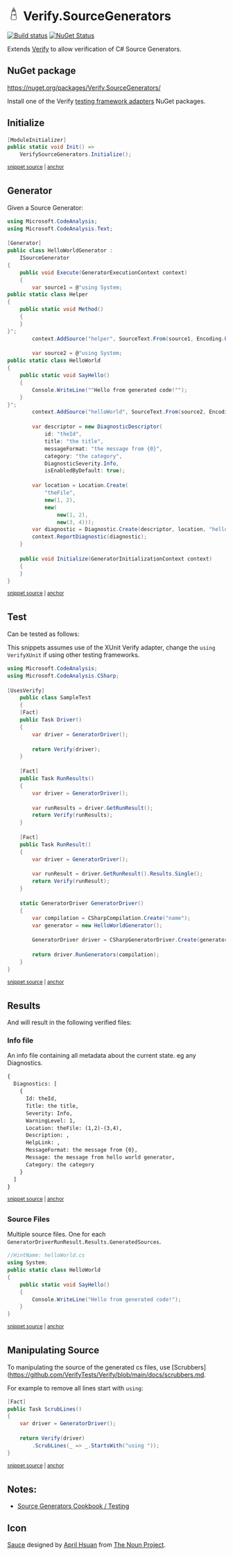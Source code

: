 # <img src="/src/icon.png" height="30px"> Verify.SourceGenerators

[![Build status](https://ci.appveyor.com/api/projects/status/2ip7do6jk0gevt0v?svg=true)](https://ci.appveyor.com/project/SimonCropp/Verify-SourceGenerators)
[![NuGet Status](https://img.shields.io/nuget/v/Verify.SourceGenerators.svg)](https://www.nuget.org/packages/Verify.SourceGenerators/)

Extends [Verify](https://github.com/VerifyTests/Verify) to allow verification of C# Source Generators.


## NuGet package

https://nuget.org/packages/Verify.SourceGenerators/

Install one of the Verify [testing framework adapters](https://github.com/verifytests/verify#nuget-packages) NuGet packages.


## Initialize

<!-- snippet: enable -->
<a id='snippet-enable'></a>
```cs
[ModuleInitializer]
public static void Init() =>
    VerifySourceGenerators.Initialize();
```
<sup><a href='/src/Tests/ModuleInitializer.cs#L3-L9' title='Snippet source file'>snippet source</a> | <a href='#snippet-enable' title='Start of snippet'>anchor</a></sup>
<!-- endSnippet -->


## Generator

Given a Source Generator:

<!-- snippet: HelloWorldGenerator.cs -->
<a id='snippet-HelloWorldGenerator.cs'></a>
```cs
using Microsoft.CodeAnalysis;
using Microsoft.CodeAnalysis.Text;

[Generator]
public class HelloWorldGenerator :
    ISourceGenerator
{
    public void Execute(GeneratorExecutionContext context)
    {
        var source1 = @"using System;
public static class Helper
{
    public static void Method()
    {
    }
}";
        context.AddSource("helper", SourceText.From(source1, Encoding.UTF8));

        var source2 = @"using System;
public static class HelloWorld
{
    public static void SayHello()
    {
        Console.WriteLine(""Hello from generated code!"");
    }
}";
        context.AddSource("helloWorld", SourceText.From(source2, Encoding.UTF8));

        var descriptor = new DiagnosticDescriptor(
            id: "theId",
            title: "the title",
            messageFormat: "the message from {0}",
            category: "the category",
            DiagnosticSeverity.Info,
            isEnabledByDefault: true);

        var location = Location.Create(
            "theFile",
            new(1, 2),
            new(
                new(1, 2),
                new(3, 4)));
        var diagnostic = Diagnostic.Create(descriptor, location, "hello world generator");
        context.ReportDiagnostic(diagnostic);
    }

    public void Initialize(GeneratorInitializationContext context)
    {
    }
}
```
<sup><a href='/src/SampleGenerator/HelloWorldGenerator.cs#L1-L50' title='Snippet source file'>snippet source</a> | <a href='#snippet-HelloWorldGenerator.cs' title='Start of snippet'>anchor</a></sup>
<!-- endSnippet -->


## Test

Can be tested as follows:

This snippets assumes use of the XUnit Verify adapter, change the `using VerifyXUnit` if using other testing frameworks.

<!-- snippet: SampleTest.cs -->
<a id='snippet-SampleTest.cs'></a>
```cs
using Microsoft.CodeAnalysis;
using Microsoft.CodeAnalysis.CSharp;

[UsesVerify]
    public class SampleTest
    {
    [Fact]
    public Task Driver()
    {
        var driver = GeneratorDriver();

        return Verify(driver);
    }

    [Fact]
    public Task RunResults()
    {
        var driver = GeneratorDriver();

        var runResults = driver.GetRunResult();
        return Verify(runResults);
    }

    [Fact]
    public Task RunResult()
    {
        var driver = GeneratorDriver();

        var runResult = driver.GetRunResult().Results.Single();
        return Verify(runResult);
    }

    static GeneratorDriver GeneratorDriver()
    {
        var compilation = CSharpCompilation.Create("name");
        var generator = new HelloWorldGenerator();

        GeneratorDriver driver = CSharpGeneratorDriver.Create(generator);

        return driver.RunGenerators(compilation);
    }
}
```
<sup><a href='/src/Tests/SampleTest.cs#L1-L42' title='Snippet source file'>snippet source</a> | <a href='#snippet-SampleTest.cs' title='Start of snippet'>anchor</a></sup>
<!-- endSnippet -->


## Results

And will result in the following verified files:


### Info file

An info file containing all metadata about the current state. eg any Diagnostics.

<!-- snippet: SampleTest.Driver.verified.txt -->
<a id='snippet-SampleTest.Driver.verified.txt'></a>
```txt
{
  Diagnostics: [
    {
      Id: theId,
      Title: the title,
      Severity: Info,
      WarningLevel: 1,
      Location: theFile: (1,2)-(3,4),
      Description: ,
      HelpLink: ,
      MessageFormat: the message from {0},
      Message: the message from hello world generator,
      Category: the category
    }
  ]
}
```
<sup><a href='/src/Tests/SampleTest.Driver.verified.txt#L1-L16' title='Snippet source file'>snippet source</a> | <a href='#snippet-SampleTest.Driver.verified.txt' title='Start of snippet'>anchor</a></sup>
<!-- endSnippet -->


### Source Files

Multiple source files. One for each `GeneratorDriverRunResult.Results.GeneratedSources`.

<!-- snippet: SampleTest.Driver#helloWorld.verified.cs -->
<a id='snippet-SampleTest.Driver#helloWorld.verified.cs'></a>
```cs
//HintName: helloWorld.cs
using System;
public static class HelloWorld
{
    public static void SayHello()
    {
        Console.WriteLine("Hello from generated code!");
    }
}
```
<sup><a href='/src/Tests/SampleTest.Driver#helloWorld.verified.cs#L1-L9' title='Snippet source file'>snippet source</a> | <a href='#snippet-SampleTest.Driver#helloWorld.verified.cs' title='Start of snippet'>anchor</a></sup>
<!-- endSnippet -->


## Manipulating Source

To manipulating the source of the generated cs files, use [Scrubbers](https://github.com/VerifyTests/Verify/blob/main/docs/scrubbers.md.

For example to remove all lines start with `using`:

<!-- snippet: ScrubLines -->
<a id='snippet-scrublines'></a>
```cs
[Fact]
public Task ScrubLines()
{
    var driver = GeneratorDriver();

    return Verify(driver)
        .ScrubLines(_ => _.StartsWith("using "));
}
```
<sup><a href='/src/Tests/ScrubTest.cs#L7-L16' title='Snippet source file'>snippet source</a> | <a href='#snippet-scrublines' title='Start of snippet'>anchor</a></sup>
<!-- endSnippet -->
 

## Notes:

 * [Source Generators Cookbook / Testing](https://github.com/dotnet/roslyn/blob/main/docs/features/source-generators.cookbook.md#unit-testing-of-generators)


## Icon

[Sauce](https://thenounproject.com/term/sauce/952995/) designed by [April Hsuan](https://thenounproject.com/AprilHsuan/) from [The Noun Project](https://thenounproject.com/).
